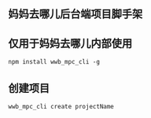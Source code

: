 ## 妈妈去哪儿后台端项目脚手架

## 仅用于妈妈去哪儿内部使用
```
npm install wwb_mpc_cli -g
```
## 创建项目
```
wwb_mpc_cli create projectName
```



